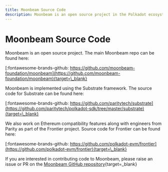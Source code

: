 ```yaml
---
title: Moonbeam Source Code
description: Moonbeam is an open source project in the Polkadot ecosystem, with publicly available and auditable source code.
---
```


# Moonbeam Source Code

Moonbeam is an open source project.  The main Moonbeam repo can be found here:

[:fontawesome-brands-github: https://github.com/moonbeam-foundation/moonbeam](https://github.com/moonbeam-foundation/moonbeam){target=\_blank}

Moonbeam is implemented using the Substrate framework.  The source code for Substrate can be found here:

[:fontawesome-brands-github: https://github.com/paritytech/substrate](https://github.com/paritytech/polkadot-sdk/tree/master/substrate){target=\_blank}

We also work on Ethereum compatibility features along with engineers from Parity as part of the Frontier project.  Source code for Frontier can be found here:

[:fontawesome-brands-github: https://github.com/polkadot-evm/frontier](https://github.com/polkadot-evm/frontier){target=\_blank}

If you are interested in contributing code to Moonbeam, please raise an issue or PR on the [Moonbeam GitHub repository](https://github.com/moonbeam-foundation/moonbeam){target=\_blank}
